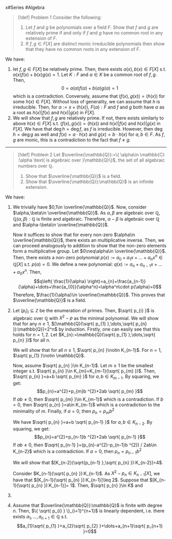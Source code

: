 x#Series #Algebra 

> [!def] Problem 1
> Consider the following: 
> 1. Let $f$ and $g$ be polynomials over a field $F$. Show that $f$ and $g$ are relatively prime if and only if $f$ and $g$ have no common root in any extension of $F$.
> 2. If $f,g\in F[X]$ are distinct monic irreducible polynomials then show that they have no common roots in any extension of $F$.

We have: 
1. let $f,g\in F[X]$ be relatively prime. Then, there exists $a(x),b(x)\in F[X]$ s.t. $a(x)f(x)+b(x)g(x)=1$. Let $K:F$ and $\alpha\in K$ be a common root of $f,g$. Then, $$0=a(\alpha)f(\alpha)+b(\alpha)g(\alpha)=1$$which is a contradiction. Conversely, assume that $(f(x),g(x))=(h(x))$ for some $h(x)\in F[X]$. Without loss of generality, we can assume that $h$ is irreducible. Then, for $\alpha:=x+(h(x))$, $F(\alpha):F$ and $f$ and $g$ both have $\alpha$ as a root as $h(x)|f(x)$ and $h(x)|g(x)$ in $F[X]$. 
2. We will show that $f,g$ are relatively prime. If not, there exists similarly to above $h(x)\in F[X]$ s.t. $(f(x),g(x))=(h(x))$ and $h(x)|f(x)$ and $h(x)|g(x)$ in $F[X]$. We have that $\deg h=\deg f$, as $f$ is irreducible. However, then $\deg h=\deg g$ as well and $f(x)=a\cdot h(x)$ and $g(x)=b\cdot h(x)$ for $a,b\in F$. As $f,g$ are monic, this is a contradiction to the fact that $f\neq g$.
---
> [!def] Problem 2
> Let $\overline{\mathbb{Q}}:=\{ \alpha\in \mathbb{C} :\alpha \text{ is algebraic over }\mathbb{Q}\}$, the set of all algebraic numbers over $\mathbb{Q}$.
> 1. Show that $\overline{\mathbb{Q}}$ is a field.
> 2. Show that $\overline{\mathbb{Q}}:\mathbb{Q}$ is an infinite extension.

We have: 
1. We trivially have $0,1\in \overline{\mathbb{Q}}$. Now, consider $\alpha,\beta\in \overline{\mathbb{Q}}$. As $\alpha,\beta$ are algebraic over $\mathbb{Q}$, $\mathbb{Q}(\alpha,\beta):\mathbb{Q}$ is finite and algebraic. Therefore, $\alpha-\beta$ is algebraic over $\mathbb{Q}$ and $\alpha-\beta\in \overline{\mathbb{Q}}$. 
   
   Now it suffices to show that for every non-zero $\alpha\in \overline{\mathbb{Q}}$, there exists an multiplicative inverse. Then, we can proceed analogously to addition to show that the non-zero elements form a multiplicative group. Let $0\neq\alpha\in \overline{\mathbb{Q}}$. Then, there exists a non-zero polynomial $p(x):=a_{0}+a_{1}x+\dots +a_{n}x^n\in \mathbb{Q}[X]$ s.t. $p(\alpha)=0$. We define a new polynomial: $q(x):=a_{n}+a_{n-1}x+\dots+a_{0}x^n$. Then, $$q\left( \frac{1}{\alpha} \right)=a_{n}+\frac{a_{n-1}}{\alpha}+\dots+\frac{a_{0}}{\alpha^n}=\alpha^n\cdot p(\alpha)=0$$Therefore, $\frac{1}{\alpha}\in \overline{\mathbb{Q}}$. This proves that $\overline{\mathbb{Q}}$ is a field.
2. Let $(p_{i})_{i}\subseteq \mathbb{Z}$ be the enumeration of primes. Then, $\sqrt{ p_{i} }$ is algebraic over $\mathbb{Q}$ with $X^{2}-p$ as the minimal polynomial. We will show that for any $n\geq 1$, $[\mathbb{Q}(\sqrt{ p_{1} },\dots,\sqrt{ p_{n} }):\mathbb{Q}]=2^n$ by induction. Firstly, one can easily see that this holds for $n=1,2$. Let $K_{n}:=\mathbb{Q}(\sqrt{ p_{1} },\dots,\sqrt{ p_{n} })$ for all $n$. 

   We will show that for all $n\geq 1$, $\sqrt{ p_{n} }\notin K_{n-1}$. For $n=1$, $\sqrt{ p_{1} }\notin \mathbb{Q}$. 
   
   Now, assume $\sqrt{ p_{n} }\in K_{n-1}$. Let $m\geq 1$ be the smallest integer s.t. $\sqrt{ p_{n} }\in K_{m}=K_{m-1}(\sqrt{ p_{m} })$. Then, $\sqrt{ p_{n} }=a+b \sqrt{ p_{m} }$ for $a,b\in K_{m-1}$. By squaring, we get: $$p_{n}=a^{2}+p_{m}b ^{2}+2ab \sqrt{ p_{m} }$$If $ab\neq 0$, then $\sqrt{ p_{m} }\in K_{m-1}$ which is a contradiction. If $b=0$, then $\sqrt{ p_{n} }=a\in K_{m-1}$ which is a contradiction to the minimality of $m$. Finally, if $a=0$, then $p_{n}=p_{m}b ^{2}$
   
   We have $\sqrt{ p_{n} }=a+b \sqrt{ p_{n-1} }$ for $a,b\in K_{n-2}$. By squaring, we get: $$p_{n}=a^{2}+p_{n-1}b ^{2}+2ab \sqrt{ p_{n-1} }$$If $ab\neq 0$, then $\sqrt{ p_{n-1} }=(p_{n}-a^{2}-p_{n-1}b ^{2}) / 2ab\in K_{n-2}$ which is a contradiction. If $a=0$, then $p_{n}=p_{n-1} b ^{2}$
   
   
   We will show that $[K_{n-2}(\sqrt{p_{n-1}  },\sqrt{ p_{n} }):K_{n-2}]=4$. 
   
   Consider $K_{n-1}(\sqrt{ p_{n} }):K_{n-1}$. As $X^{2}-p_{n}\in K_{n-1}[X]$, we have that $[K_{n-1}(\sqrt{ p_{n} }):K_{n-1}]\leq 2$. Suppose that $[K_{n-1}(\sqrt{ p_{n} }):K_{n-1}]= 1$. Then, $\sqrt{ p_{n} }\in K$ and 
3. 
4. Assume that $\overline{\mathbb{Q}}:\mathbb{Q}$ is finite with degree $n$. Then, $\{ \sqrt{ p_{i} } \}_{i=1}^{n+1}$ is linearly dependent, i.e. there exists $a_{1},\dots,a_{n+1}\in \mathbb{Q}$ s.t. $$a_{1}\sqrt{ p_{1} }+a_{2}\sqrt{ p_{2} }+\dots+a_{n+1}\sqrt{ p_{n+1} }=0$$
   